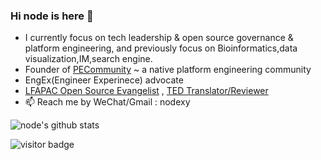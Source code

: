 ### Hi node is here 👋

- I currently focus on tech leadership & open source governance & platform engineering, and previously focus on Bioinformatics,data visualization,IM,search engine.
- Founder of [PECommunity](https://github.com/PECommunity/community) ~ a native platform engineering community
- EngEx(Engineer Experinece) advocate
- [LFAPAC Open Source Evangelist](https://evangelists.linuxfoundation.cn/) , [TED Translator/Reviewer](https://www.ted.com/profiles/555079/translator)
- 📫 Reach me by WeChat/Gmail : nodexy 

<!--
- 🔭 I’m currently working on ...
- 🌱 I’m currently learning ...
- 👯 I’m looking to collaborate on ...
- 🤔 I’m looking for help with ...
- 💬 Ask me about ...
- 📫 How to reach me: ...
- 😄 Pronouns: ...
- ⚡ Fun fact: ...
-->



<img align="center" src="https://github-readme-stats.vercel.app/api?username=node&show_icons=true&theme=vue" alt="node's github stats" />

<!--<img src="https://github-profile-trophy.vercel.app/?username=node&theme=flat&column=9&margin-w=10" alt="logo" height="160" align="center" />-->

![visitor badge](https://visitor-badge.laobi.icu/badge?page_id=node.node)
